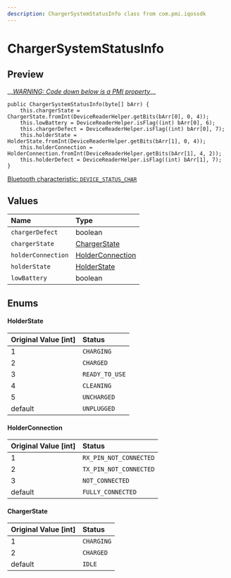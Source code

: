 ```yaml
---
description: ChargerSystemStatusInfo class from com.pmi.iqossdk
---
```


# ChargerSystemStatusInfo

## Preview

\_\_[_WARNING: Code down below is a PMI property_](../reversing/)\_\_

```text
public ChargerSystemStatusInfo(byte[] bArr) {
    this.chargerState = ChargerState.fromInt(DeviceReaderHelper.getBits(bArr[0], 0, 4));
    this.lowBattery = DeviceReaderHelper.isFlag((int) bArr[0], 6);
    this.chargerDefect = DeviceReaderHelper.isFlag((int) bArr[0], 7);
    this.holderState = HolderState.fromInt(DeviceReaderHelper.getBits(bArr[1], 0, 4));
    this.holderConnection = HolderConnection.fromInt(DeviceReaderHelper.getBits(bArr[1], 4, 2));
    this.holderDefect = DeviceReaderHelper.isFlag((int) bArr[1], 7);
}
```

[Bluetooth characteristic: `DEVICE_STATUS_CHAR`](bluetooth-4.0-ble.md#characteristics)

## Values

| Name | Type |
| :--- | :--- |
| `chargerDefect` | boolean |
| `chargerState` | [ChargerState](chargersystemstatusinfo.md#chargerstate) |
| `holderConnection` | [HolderConnection](chargersystemstatusinfo.md#holderconnection) |
| `holderState` | [HolderState](chargersystemstatusinfo.md#holderstate) |
| `lowBattery` | boolean |

## Enums

#### HolderState

| Original Value \[int\] | Status |
| :--- | :--- |
| 1 | `CHARGING` |
| 2 | `CHARGED` |
| 3 | `READY_TO_USE` |
| 4 | `CLEANING` |
| 5 | `UNCHARGED` |
| default | `UNPLUGGED` |

#### HolderConnection

| Original Value \[int\] | Status |
| :--- | :--- |
| 1 | `RX_PIN_NOT_CONNECTED` |
| 2 | `TX_PIN_NOT_CONNECTED` |
| 3 | `NOT_CONNECTED` |
| default | `FULLY_CONNECTED` |

#### ChargerState

| Original Value \[int\] | Status |
| :--- | :--- |
| 1 | `CHARGING` |
| 2 | `CHARGED` |
| default | `IDLE` |

